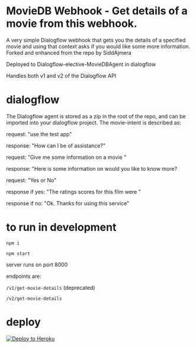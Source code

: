 # MovieDB Webhook - Get details of a movie from this webhook.

A very simple Dialogflow webhook that gets you the details of a specified movie and using that context asks if you would like some more information. Forked and enhanced from the repo by SiddAjmera

Deployed to Dialogflow-elective-MovieDBAgent in dialogflow

Handles both v1 and v2 of the Dialogflow API

# dialogflow

The Dialogflow agent is stored as a zip in the root of the repo, and can be imported into your dialogflow project. The movie-intent is described as:

request: "use the test app"

response: "How can I be of assistance?"

request: "Give me some information on a movie <movie title>"
  
response: "Here is some information on <movie> would you like to know more?
  
request: "Yes or No"

response if yes: "The ratings scores for this film were <x>"
  
response if no: "Ok. Thanks for using this service"


# to run in development

`npm i`

`npm start`

server runs on port 8000

endpoints are:

`/v1/get-movie-details` (deprecated)

`/v2/get-movie-details`


# deploy
[![Deploy to Heroku](https://www.herokucdn.com/deploy/button.svg)](https://heroku.com/deploy)
